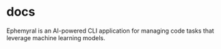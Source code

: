 # docs
Ephemyral is an AI-powered CLI application for managing code tasks that leverage machine learning models.
